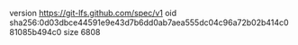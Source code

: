version https://git-lfs.github.com/spec/v1
oid sha256:0d03dbce44591e9e43d7b6dd0ab7aea555dc04c96a72b02b414c081085b494c0
size 6808
